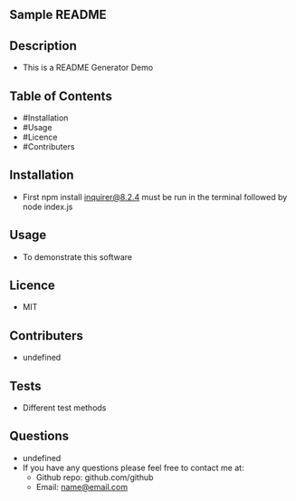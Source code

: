 ## Sample README

  ## Description
  - This is a README Generator Demo

  ## Table of Contents
  - #Installation
  - #Usage
  - #Licence
  - #Contributers
  
  ## Installation
  - First npm install inquirer@8.2.4 must be run in the terminal followed by node index.js
  
  ## Usage
  - To demonstrate this software
  
  ## Licence
  - MIT
  
  ## Contributers
  - undefined
  
  ## Tests
  - Different test methods
  
  ## Questions
  - undefined
  - If you have any questions please feel free to contact me at:
    - Github repo: github.com/github
    - Email: name@email.com